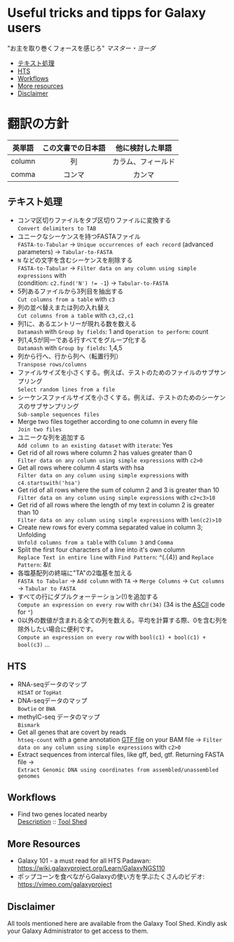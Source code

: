 # Useful tricks and tipps for Galaxy users

"お主を取り巻くフォースを感じろ" *マスター・ヨーダ*

- [テキスト処理](#text-processing)
- [HTS](#hts)
- [Workflows](#workflows)
- [More resources](#more-resources)
- [Disclaimer](#disclaimer)

# 翻訳の方針

|英単語|この文書での日本語|他に検討した単語|
| :----: | :----: | :----: |
|column|列|カラム、フィールド|
|comma|コンマ|カンマ|


## テキスト処理
- コンマ区切りファイルをタブ区切りファイルに変換する<br>
   `Convert delimiters to TAB`
- ユニークなシーケンスを持つFASTAファイル<br>
   `FASTA-to-Tabular` → `Unique occurrences of each record` (advanced parameters) → `Tabular-to-FASTA`
- `N` などの文字を含むシーケンスを削除する<br>
  `FASTA-to-Tabular` → `Filter data on any column using simple expressions` with <br>(condition: `c2.find('N') != -1`) → `Tabular-to-FASTA`
- 5列あるファイルから3列目を抽出する<br>
  `Cut columns from a table` with `c3`
- 列の並べ替えまたは列の入れ替え<br>
  `Cut columns from a table` with `c3,c2,c1`
- 列1に、あるエントリーが現れる数を数える<br>
  `Datamash` with `Group by fields`: 1 and `Operation to perform`: count
- 列1,4,5が同一である行すべてをグループ化する<br>
  `Datamash` with `Group by fields`: 1,4,5
- 列から行へ、行から列へ（転置行列）<br>
  `Transpose rows/columns`
- ファイルサイズを小さくする。例えば、テストのためのファイルのサブサンプリング<br>
  `Select random lines from a file`
- シーケンスファイルサイズを小さくする。例えば、テストのためのシーケンスのサブサンプリング<br>
  `Sub-sample sequences files`
- Merge two files together according to one column in every file<br>
  `Join two files`
- ユニークな列を追加する<br>
  `Add column to an existing dataset` with `iterate`: Yes
- Get rid of all rows where column 2 has values greater than 0<br>
  `Filter data on any column using simple expressions` with `c2>0`
- Get all rows where column 4 starts with hsa<br>
  `Filter data on any column using simple expressions` with `c4.startswith('hsa')`
- Get rid of all rows where the sum of column 2 and 3 is greater than 10<br>
  `Filter data on any column using simple expressions` with `c2+c3>10`
- Get rid of all rows where the length of my text in column 2 is greater than 10<br>
  `Filter data on any column using simple expressions` with `len(c2)>10`
- Create new rows for every comma separated value in column 3; Unfolding<br>
  `Unfold columns from a table` with `Column 3` and `Comma`
- Split the first four characters of a line into it's own column<br>
  `Replace Text in entire line` with `Find Pattern`: ^(.{4}) and `Replace Pattern`: &\t
- 各塩基配列の終端に"TA"の2塩基を加える<br>
  `FASTA to Tabular` → `Add column` with `TA` → `Merge Columns` → `Cut columns` → `Tabular to FASTA`
- すべての行にダブルクォーテーション(!)を追加する<br>
  `Compute an expression on every row` with `chr(34)` (34 is the [ASCII](http://www.asciitable.com/) code for `"`)
- 0以外の数値が含まれる全ての列を数える。平均を計算する際、0を含む列を除外したい場合に便利です。<br>
  `Compute an expression on every row` with `bool(c1) + bool(c1) + bool(c3)` ...


## HTS
- RNA-seqデータのマップ<br>
  `HISAT` or `TopHat`
- DNA-seqデータのマップ<br>
  `Bowtie` or `BWA`
- methylC-seq データのマップ<br>
  `Bismark`
- Get all genes that are covert by reads<br>
  `htseq-count` with a gene annotation [GTF file](http://www.ensembl.org/info/website/upload/gff.html) on your BAM file  → `Filter data on any column using simple expressions` with `c2>0`
- Extract sequences from intercal files, like gff, bed, gtf. Returning FASTA file →<br>
  `Extract Genomic DNA using coordinates from assembled/unassembled genomes`

## Workflows
- Find two genes located nearby<br>
  [Description](https://github.com/bgruening/galaxytools/tree/master/workflows/ncbi_blast_plus/find_genes_located_nearby) :: [Tool Shed](https://toolshed.g2.bx.psu.edu/view/bgruening/find_genes_located_nearby_workflow)


## More Resources
 - Galaxy 101 - a must read for all HTS Padawan: https://wiki.galaxyproject.org/Learn/GalaxyNGS110
 - ポップコーンを食べながらGalaxyの使い方を学ぶたくさんのビデオ: https://vimeo.com/galaxyproject

## Disclaimer
All tools mentioned here are available from the Galaxy Tool Shed. Kindly ask your Galaxy Administrator to get access to them.
